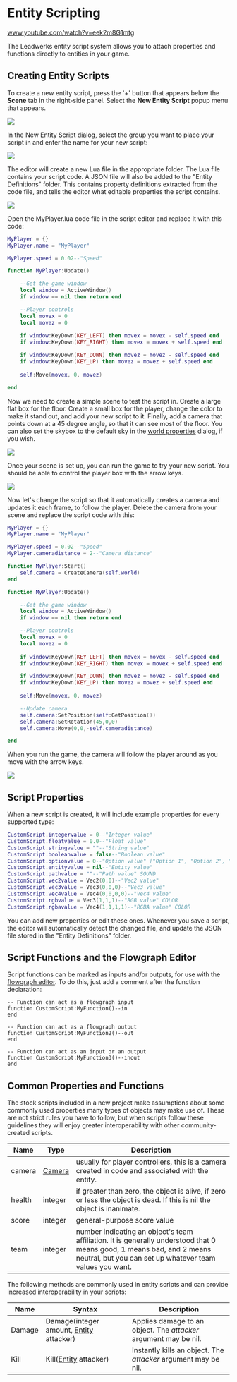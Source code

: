 # Entity Scripting

www.youtube.com/watch?v=eek2m8G1mtg

The Leadwerks entity script system allows you to attach properties and functions directly to entities in your game.

## Creating Entity Scripts

To create a new entity script, press the '+' button that appears below the **Scene** tab in the right-side panel. Select the **New Entity Script** popup menu that appears.

![](https://github.com/UltraEngine/Documentation/blob/master/Images/newcomponent.png?raw=true)

In the New Entity Script dialog, select the group you want to place your script in and enter the name for your new script:

![](https://github.com/UltraEngine/Documentation/blob/master/Images/myplayercomponent.png?raw=true)

The editor will create a new Lua file in the appropriate folder. The Lua file contains your script code. A JSON file will also be added to the "Entity Definitions" folder. This contains property definitions extracted from the code file, and tells the editor what editable properties the script contains.

![](https://github.com/UltraEngine/Documentation/blob/master/Images/myplayercomponent2.png?raw=true)

Open the MyPlayer.lua code file in the script editor and replace it with this code:

```lua
MyPlayer = {}
MyPlayer.name = "MyPlayer"

MyPlayer.speed = 0.02--"Speed"

function MyPlayer:Update()

	--Get the game window
	local window = ActiveWindow()
	if window == nil then return end

	--Player controls
	local movex = 0
	local movez = 0
	
	if window:KeyDown(KEY_LEFT) then movex = movex - self.speed end
	if window:KeyDown(KEY_RIGHT) then movex = movex + self.speed end

	if window:KeyDown(KEY_DOWN) then movez = movez - self.speed end
	if window:KeyDown(KEY_UP) then movez = movez + self.speed end
	
	self:Move(movex, 0, movez)

end
```

Now we need to create a simple scene to test the script in. Create a large flat box for the floor. Create a small box for the player, change the color to make it stand out, and add your new script to it. Finally, add a camera that points down at a 45 degree angle, so that it can see most of the floor. You can also set the skybox to the default sky in the [world properties](worldsettings.md) dialog, if you wish.

![](https://github.com/UltraEngine/Documentation/blob/master/Images/myplayercomponent3.png?raw=true)

Once your scene is set up, you can run the game to try your new script. You should be able to control the player box with the arrow keys.

![](https://github.com/UltraEngine/Documentation/blob/master/Images/myplayercomponent4.png?raw=true)

Now let's change the script so that it automatically creates a camera and updates it each frame, to follow the player. Delete the camera from your scene and replace the script code with this:

```lua
MyPlayer = {}
MyPlayer.name = "MyPlayer"

MyPlayer.speed = 0.02--"Speed"
MyPlayer.cameradistance = 2--"Camera distance"

function MyPlayer:Start()
	self.camera = CreateCamera(self.world)
end

function MyPlayer:Update()

	--Get the game window
	local window = ActiveWindow()
	if window == nil then return end

	--Player controls
	local movex = 0
	local movez = 0
	
	if window:KeyDown(KEY_LEFT) then movex = movex - self.speed end
	if window:KeyDown(KEY_RIGHT) then movex = movex + self.speed end

	if window:KeyDown(KEY_DOWN) then movez = movez - self.speed end
	if window:KeyDown(KEY_UP) then movez = movez + self.speed end
	
	self:Move(movex, 0, movez)

	--Update camera
	self.camera:SetPosition(self:GetPosition())
	self.camera:SetRotation(45,0,0)
	self.camera:Move(0,0,-self.cameradistance)

end
```
When you run the game, the camera will follow the player around as you move with the arrow keys.

![](https://github.com/UltraEngine/Documentation/blob/master/Images/myplayercomponent6.gif?raw=true)

## Script Properties

When a new script is created, it will include example properties for every supported type:

```lua
CustomScript.integervalue = 0--"Integer value"
CustomScript.floatvalue = 0.0--"Float value"
CustomScript.stringvalue = ""--"String value"
CustomScript.booleanvalue = false--"Boolean value"
CustomScript.optionvalue = 0--"Option value" ["Option 1", "Option 2", "Option 3"]
CustomScript.entityvalue = nil--"Entity value"
CustomScript.pathvalue = ""--"Path value" SOUND
CustomScript.vec2value = Vec2(0,0)--"Vec2 value"
CustomScript.vec3value = Vec3(0,0,0)--"Vec3 value"
CustomScript.vec4value = Vec4(0,0,0,0)--"Vec4 value"
CustomScript.rgbvalue = Vec3(1,1,1)--"RGB value" COLOR
CustomScript.rgbavalue = Vec4(1,1,1,1)--"RGBA value" COLOR
```

You can add new properties or edit these ones. Whenever you save a script, the editor will automatically detect the changed file, and update the JSON file stored in the "Entity Definitions" folder.

## Script Functions and the Flowgraph Editor

Script functions can be marked as inputs and/or outputs, for use with the [flowgraph editor](flowgrapheditor.md). To do this, just add a comment after the function declaration:

```
-- Function can act as a flowgraph input
function CustomScript:MyFunction()--in
end

-- Function can act as a flowgraph output
function CustomScript:MyFunction2()--out
end

-- Function can act as an input or an output
function CustomScript:MyFunction3()--inout
end
```

## Common Properties and Functions

The stock scripts included in a new project make assumptions about some commonly used properties many types of objects may make use of. These are not strict rules you have to follow, but when scripts follow these guidelines they will enjoy greater interoperability with other community-created scripts.

| Name | Type | Description |
|---|---|---|
| camera | [Camera](Camera.md) | usually for player controllers, this is a camera created in code and associated with the entity. |
| health | integer | if greater than zero, the object is alive, if zero or less the object is dead. If this is nil the object is inanimate. |
| score | integer | general-purpose score value |
| team | integer | number indicating an object's team affiliation. It is generally understood that 0 means good, 1 means bad, and 2 means neutral, but you can set up whatever team values you want. |

The following methods are commonly used in entity scripts and can provide increased interoperability in your scripts:

| Name | Syntax | Description |
|---|---|---|
| Damage | Damage(integer amount, [Entity](Entity.md) attacker) | Applies damage to an object. The _attacker_ argument may be nil. |
| Kill | Kill([Entity](Entity.md) attacker) | Instantly kills an object. The _attacker_ argument may be nil. |
